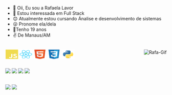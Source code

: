 - 👋 Oii, Eu sou a Rafaela Lavor
- 👀 Estou interessada em Full Stack
- 😊 Atualmente estou cursando Ánalise e desenvolvimento de sistemas
- 😜 Pronome ela/dela
- 🎉Tenho 19 anos
- ✌ De Manaus/AM


<div style="display: inline_block"><br>
  <img align="center" alt="Rafa-Js" height="30" width="40" src="https://raw.githubusercontent.com/devicons/devicon/master/icons/javascript/javascript-plain.svg">
  <img align="center" alt="Rafa-React" height="30" width="40" src="https://raw.githubusercontent.com/devicons/devicon/master/icons/react/react-original.svg">
  <img align="center" alt="Rafa-HTML" height="30" width="40" src="https://raw.githubusercontent.com/devicons/devicon/master/icons/html5/html5-original.svg">
  <img align="center" alt="Rafa-CSS" height="30" width="40" src="https://raw.githubusercontent.com/devicons/devicon/master/icons/css3/css3-original.svg">
  <img align="center" alt="Rafa-Python" height="30" width="40" src="https://raw.githubusercontent.com/devicons/devicon/master/icons/python/python-original.svg">
  <img align="right" height="180em" alt="Rafa-Gif" src="https://media.giphy.com/media/v1.Y2lkPTc5MGI3NjExdXJ0NXJ0Nmoycm8yajl1MGk5NjI0YWxxZG54MHRwM2RqOW5pOTExeSZlcD12MV9pbnRlcm5hbF9naWZfYnlfaWQmY3Q9Zw/icDNVlf4ySfSHFHzMh/giphy.gif">
</div>
  
  ##
 
<div> 
  <a href="https://www.instagram.com/ra.fa.y/" target="_blank"><img src="https://img.shields.io/badge/-Instagram-%23E4405F?style=for-the-badge&logo=instagram&logoColor=white" target="_blank"></a>
 	<a href="https://www.twitch.tv/y4nkler" target="_blank"><img src="https://img.shields.io/badge/Twitch-9146FF?style=for-the-badge&logo=twitch&logoColor=white" target="_blank"></a> 
  <a href = "mailto:adria.santos.lavor@gmail.com"><img src="https://img.shields.io/badge/-Gmail-%23333?style=for-the-badge&logo=gmail&logoColor=white" target="_blank"></a>
  <a href="https://www.linkedin.com/in/%C3%A1dria-rafaela-lavor-b094bb261/" target="_blank"><img src="https://img.shields.io/badge/-LinkedIn-%230077B5?style=for-the-badge&logo=linkedin&logoColor=white" target="_blank"></a> 
</div>

  ##

<div>
  <img align="center" height="150em" src="https://github-readme-stats.vercel.app/api?username=RafaelaLavor&theme=tokyonight&show_icons=true&hide_border=false&count_private=true">
  <img align="center" height="150em" src="https://github-readme-stats.vercel.app/api/top-langs/?username=RafaelaLavor&theme=tokyonight&show_icons=true&hide_border=false&layout=compact">
  
</div>
